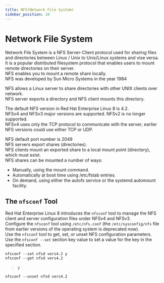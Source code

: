 ```yaml
---
title: NFS(Network File System)
sidebar_position: 10
---
```


# Network File System

Network File System is a NFS Server-Client protocol used for sharing files and directories between Linux / Unix to Unix/Linux systems and vise versa.  
It is a popular distributed filesystem protocol that enables users to mount remote directories on their server.  
NFS enables you to mount a remote share locally.  
NFS was developed by Sun Micro Systems in the year 1984

NFS allows a Linux server to share directories with other UNIX clients over network.  
NFS server exports a directory and NFS client mounts this directory.

The default NFS version in Red Hat Enterprise Linux 8 is 4.2.  
NFSv4 and NFSv3 major versions are supported. NFSv2 is no longer supported.  
NFSv4 uses only the TCP protocol to communicate with the server; earlier NFS versions could use either TCP or UDP.

NFS default port number is 2049  
NFS servers export shares (directories).  
NFS clients mount an exported share to a local mount point (directory), which must exist.  
NFS shares can be mounted a number of ways:

- Manually, using the mount command.
- Automatically at boot time using /etc/fstab entries.
- On demand, using either the autofs service or the systemd.automount facility.

## The `nfsconf` Tool

Red Hat Enterprise Linux 8 introduces the `nfsconf` tool to manage the NFS client and server configuration files under NFSv4 and NFSv3.  
Configure the `nfsconf` tool using `/etc/nfs.conf` (the `/etc/sysconfig/nfs` file from earlier versions of the operating system is deprecated now).  
Use the `nfsconf` tool to get, set, or unset NFS configuration parameters.  
Use the `nfsconf --set` section key value to set a value for the key in the specified section.

`nfsconf --set nfsd vers4.2 y`  
`nfsconf --get nfsd vers4.2`

> y

`nfsconf --unset nfsd vers4.2`
